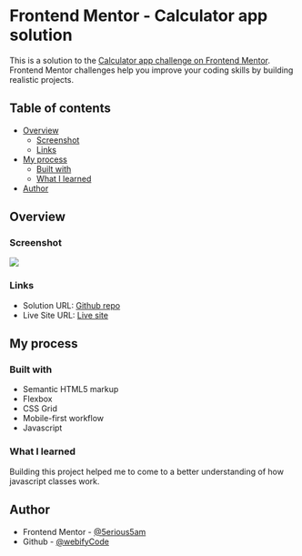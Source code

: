 # Frontend Mentor - Calculator app solution

This is a solution to the [Calculator app challenge on Frontend Mentor](https://www.frontendmentor.io/challenges/calculator-app-9lteq5N29). Frontend Mentor challenges help you improve your coding skills by building realistic projects. 

## Table of contents

- [Overview](#overview)
  - [Screenshot](#screenshot)
  - [Links](#links)
- [My process](#my-process)
  - [Built with](#built-with)
  - [What I learned](#what-i-learned)
- [Author](#author)

## Overview

### Screenshot

![](/images/desktop-design-theme-1.jpg)

### Links

- Solution URL: [Github repo](https://github.com/webifyCode/mycalculator)
- Live Site URL: [Live site](https://webifyCode.github.io/mycalculator)

## My process

### Built with

- Semantic HTML5 markup
- Flexbox
- CSS Grid
- Mobile-first workflow
- Javascript

### What I learned

Building this project helped me to come to a better understanding of how javascript classes work.

## Author

- Frontend Mentor - [@5erious5am](https://www.frontendmentor.ioa/profile/5erious5am)
- Github - [@webifyCode](https://www.github.com/webifyCode)


